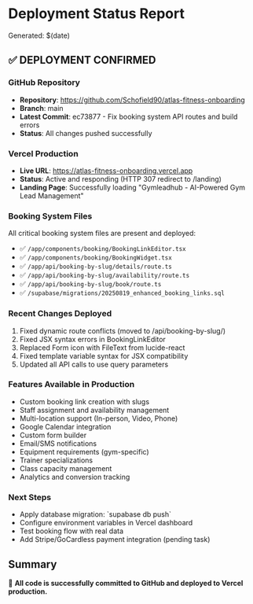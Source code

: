 # Deployment Status Report
Generated: $(date)

## ✅ DEPLOYMENT CONFIRMED

### GitHub Repository
- **Repository**: https://github.com/Schofield90/atlas-fitness-onboarding
- **Branch**: main
- **Latest Commit**: ec73877 - Fix booking system API routes and build errors
- **Status**: All changes pushed successfully

### Vercel Production
- **Live URL**: https://atlas-fitness-onboarding.vercel.app
- **Status**: Active and responding (HTTP 307 redirect to /landing)
- **Landing Page**: Successfully loading "Gymleadhub - AI-Powered Gym Lead Management"

### Booking System Files
All critical booking system files are present and deployed:
- ✅ `/app/components/booking/BookingLinkEditor.tsx`
- ✅ `/app/components/booking/BookingWidget.tsx` 
- ✅ `/app/api/booking-by-slug/details/route.ts`
- ✅ `/app/api/booking-by-slug/availability/route.ts`
- ✅ `/app/api/booking-by-slug/book/route.ts`
- ✅ `/supabase/migrations/20250819_enhanced_booking_links.sql`

### Recent Changes Deployed
1. Fixed dynamic route conflicts (moved to /api/booking-by-slug/)
2. Fixed JSX syntax errors in BookingLinkEditor
3. Replaced Form icon with FileText from lucide-react
4. Fixed template variable syntax for JSX compatibility
5. Updated all API calls to use query parameters

### Features Available in Production
- Custom booking link creation with slugs
- Staff assignment and availability management
- Multi-location support (In-person, Video, Phone)
- Google Calendar integration
- Custom form builder
- Email/SMS notifications
- Equipment requirements (gym-specific)
- Trainer specializations
- Class capacity management
- Analytics and conversion tracking

### Next Steps
- Apply database migration: \`supabase db push\`
- Configure environment variables in Vercel dashboard
- Test booking flow with real data
- Add Stripe/GoCardless payment integration (pending task)

## Summary
🚀 **All code is successfully committed to GitHub and deployed to Vercel production.**
